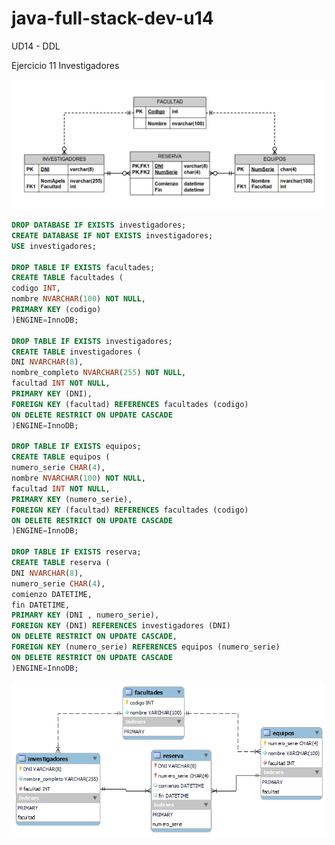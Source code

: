 # java-full-stack-dev-u14
UD14 - DDL

Ejercicio 11 Investigadores


![image](https://github.com/JagaScripts/java-full-stack-dev-u14/blob/master/ejercicio_once/investigadores.jpg)

``` sql
DROP DATABASE IF EXISTS investigadores;
CREATE DATABASE IF NOT EXISTS investigadores;
USE investigadores;

DROP TABLE IF EXISTS facultades;
CREATE TABLE facultades (
codigo INT,
nombre NVARCHAR(100) NOT NULL,
PRIMARY KEY (codigo)
)ENGINE=InnoDB;

DROP TABLE IF EXISTS investigadores;
CREATE TABLE investigadores (
DNI NVARCHAR(8),
nombre_completo NVARCHAR(255) NOT NULL,
facultad INT NOT NULL,
PRIMARY KEY (DNI),
FOREIGN KEY (facultad) REFERENCES facultades (codigo)
ON DELETE RESTRICT ON UPDATE CASCADE
)ENGINE=InnoDB;

DROP TABLE IF EXISTS equipos;
CREATE TABLE equipos (
numero_serie CHAR(4),
nombre NVARCHAR(100) NOT NULL,
facultad INT NOT NULL,
PRIMARY KEY (numero_serie),
FOREIGN KEY (facultad) REFERENCES facultades (codigo)
ON DELETE RESTRICT ON UPDATE CASCADE
)ENGINE=InnoDB;

DROP TABLE IF EXISTS reserva;
CREATE TABLE reserva (
DNI NVARCHAR(8),
numero_serie CHAR(4),
comienzo DATETIME,
fin DATETIME,
PRIMARY KEY (DNI , numero_serie),
FOREIGN KEY (DNI) REFERENCES investigadores (DNI)
ON DELETE RESTRICT ON UPDATE CASCADE,
FOREIGN KEY (numero_serie) REFERENCES equipos (numero_serie)
ON DELETE RESTRICT ON UPDATE CASCADE
)ENGINE=InnoDB;
```

![image](https://github.com/JagaScripts/java-full-stack-dev-u14/blob/master/ejercicio_once/investigadores.png)
